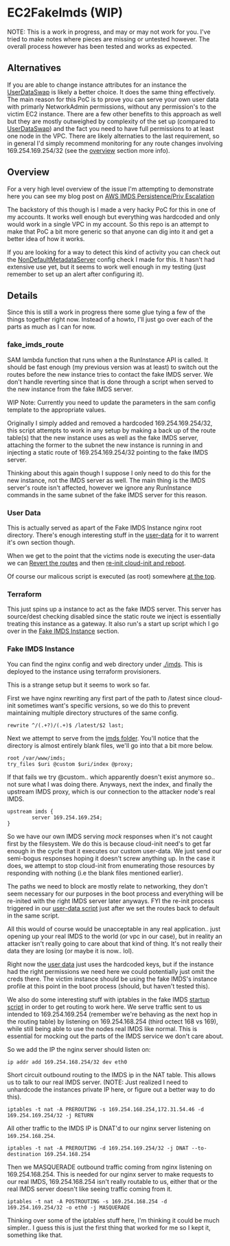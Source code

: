 # EC2FakeImds (WIP)

NOTE: This is a work in progress, and may or may not work for you. I've tried to make notes where pieces are missing or untested however. The overall process however has been tested and works as expected.

## Alternatives

If you are able to change instance attributes for an instance the  [UserDataSwap](https://github.com/RyanJarv/UserDataSwap) is likely a better choice. It does the same thing effectively. The main reason for this PoC is to prove you can serve your own user data with primarly NetworkAdmin permissions, without any permission's to the victim EC2 instance. There are a few other benefits to this approach as well but they are mostly outweighed by complexity of the set up (compared to [UserDataSwap](https://github.com/RyanJarv/UserDataSwap)) and the fact you need to have full permissions to at least one node in the VPC. There are likely alternaties to the last requirement, so in general I'd simply recommend monitoring for any route changes involving 169.254.169.254/32 (see the [overview](#Overview) section more info).

## Overview

For a very high level overview of the issue I'm attempting to demonstrate here you can see my blog post on [AWS IMDS Persistence/Priv Escalation](https://blog.ryanjarv.sh/2020/10/19/imds-persistence.html)

The backstory of this though is I made a very hacky PoC for this in one of my accounts. It works well enough but everything was hardcoded and only would work in a single VPC in my account. So this repo is an attempt to make that PoC a bit more generic so that anyone can dig into it and get a better idea of how it works.

If you are looking for a way to detect this kind of activity you can check out the [NonDefaultMetadataServer](https://github.com/RyanJarv/awsconfig#nondefaultmetadataserverg) config check I made for this. It hasn't had extensive use yet, but it seems to work well enough in my testing (just remember to set up an alert after configuring it).

## Details

Since this is still a work in progress there some glue tying a few of the things together right now. Instead of a howto, I'll just go over each of the parts as much as I can for now.

### fake_imds_route

SAM lambda function that runs when a the RunInstance API is called. It should be fast enough (my previous version was at least) to switch out the routes before the new instance tries to contact the fake IMDS server. We don't handle reverting since that is done through a script when served to the new instance from the fake IMDS server.

WIP Note: Currently you need to update the parameters in the sam config template to the appropriate values.

Originally I simply added and removed a hardcoded 169.254.169.254/32, this script attempts to work in any setup by making a back up of the route table(s) that the new instance uses as well as the fake IMDS server, attaching the former to the subnet the new instance is running in and injecting a static route of 169.254.169.254/32 pointing to the fake IMDS server.

Thinking about this again though I suppose I only need to do this for the new instance, not the IMDS server as well. The main thing is the IMDS server's route isn't affected, however we ignore any RunInstance commands in the same subnet of the fake IMDS server for this reason.

### User Data

This is actually served as apart of the Fake IMDS Instance nginx root directory. There's enough interesting stuff in the [user-data](https://github.com/RyanJarv/EC2FakeImds/blob/main/files/imds/latest/user-data) for it to warrent it's own section though.

When we get to the point that the victims node is executing the user-data we can [Revert the routes](https://github.com/RyanJarv/EC2FakeImds/blob/main/files/imds/latest/user-data#L9) and then [re-init cloud-init and reboot](https://github.com/RyanJarv/EC2FakeImds/blob/main/files/imds/latest/user-data#L39).

Of course our malicous script is executed (as root) somewhere [at the top](https://github.com/RyanJarv/EC2FakeImds/blob/main/files/imds/latest/user-data#L4).


### Terraform

This just spins up a instance to act as the fake IMDS server. This server has source/dest checking disabled since the static route we inject is essentially treating this instance as a gateway. It also run's a start up script which I go over in the [Fake IMDS Instance](#Fake-IMDS-Instance) section.

### Fake IMDS Instance

You can find the nginx config and web directory under [./imds](https://github.com/RyanJarv/EC2FakeImds/tree/main/files/imds). This is deployed to the instance using terraform provisioners.

This is a strange setup but it seems to work so far.

First we have nginx rewriting any first part of the path to /latest since cloud-init sometimes want's specific versions, so we do this to prevent maintaining multiple directory structures of the same config.

```
rewrite ^/(.+?)/(.+)$ /latest/$2 last;
```

Next we attempt to serve from the [imds folder](https://github.com/RyanJarv/EC2FakeImds/tree/main/files/imds). You'll notice that the directory is almost entirely blank files, we'll go into that a bit more below.

```
root /var/www/imds;
try_files $uri @custom $uri/index @proxy;
```

If that fails we try @custom.. which apparently doesn't exist anymore so.. not sure what I was doing there. Anyways, next the index, and finally the upstream IMDS proxy, which is our connection to the attacker node's real IMDS.

```
upstream imds {
        server 169.254.169.254;
}
```

So we have our own IMDS serving *mock* responses when it's not caught first by the filesystem. We do this is because cloud-init need's to get far enough in the cycle that it executes our custom user-data. We just send our semi-bogus responses hoping it doesn't screw anything up. In the case it does, we attempt to stop cloud-init from enumerating those resources by responding with nothing (i.e the blank files mentioned earlier).

The paths we need to block are mostly relate to networking, they don't seem necessary for our purposes in the boot process and everything will be re-inited with the right IMDS server later anyways. FYI the re-init process triggered in our [user-data script](https://github.com/RyanJarv/EC2FakeImds/blob/main/files/imds/latest/user-data#L39) just after we set the routes back to default in the same script.

All this would of course would be unacceptable in any real application.. just opening up your real IMDS to the world (or vpc in our case), but in reality an attacker isn't really going to care about that kind of thing. It's not really their data they are losing (or maybe it is now.. lol).

Right now the [user data](https://github.com/RyanJarv/EC2FakeImds/blob/main/files/imds/latest/user-data) just uses the hardcoded keys, but if the instance had the right permissions we need here we could potentially just omit the creds there. The victim instance should be using the fake IMDS's instance profile at this point in the boot process (should, but haven't tested this).

We also do some interesting stuff with iptables in the fake IMDS [startup script](https://github.com/RyanJarv/EC2FakeImds/blob/scripts/nginx-imds.conf) in order to get routing to work here. We serve traffic sent to us intended to 169.254.169.254 (remember we're behaving as the next hop in the routing table) by listening on 169.254.168.254 (third octect 168 vs 169), while still being able to use the nodes real IMDS like normal. This is essential for mocking out the parts of the IMDS service we don't care about.

So we add the IP the nginx server should listen on:
```
ip addr add 169.254.168.254/32 dev eth0
```

Short circuit outbound routing to the IMDS ip in the NAT table. This allows us to talk to our real IMDS server. (NOTE: Just realized I need to unhardcode the instances private IP here, or figure out a better way to do this).
```
iptables -t nat -A PREROUTING -s 169.254.168.254,172.31.54.46 -d 169.254.169.254/32 -j RETURN
```

All other traffic to the IMDS IP is DNAT'd to our nginx server listening on `169.254.168.254`.
```
iptables -t nat -A PREROUTING -d 169.254.169.254/32 -j DNAT --to-destination 169.254.168.254
```

Then we MASQUERADE outbound traffic coming from nginx listening on 169.254.168.254. This is needed for our nginx server to make requests to our real IMDS, 169.254.168.254 isn't really routable to us, either that or the real IMDS server doesn't like seeing traffic coming from it.
```
iptables -t nat -A POSTROUTING -s 169.254.168.254 -d 169.254.169.254/32 -o eth0 -j MASQUERADE
```

Thinking over some of the iptables stuff here, I'm thinking it could be much simpler.. I guess this is just the first thing that worked for me so I kept it, something like that.
 

